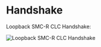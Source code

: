 # Handshake

Loopback SMC-R CLC Handshake:

![Loopback SMC-R CLC Handshake](lo-proposal-smcr-ipv4.svg)
